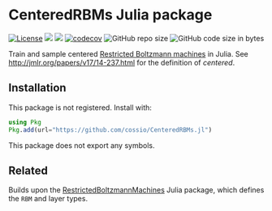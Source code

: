 # CenteredRBMs Julia package

[![License](https://img.shields.io/badge/license-MIT-green.svg)](https://github.com/cossio/CenteredRBMs.jl/blob/master/LICENSE.md)
[![](https://img.shields.io/badge/docs-dev-blue.svg)](https://cossio.github.io/CenteredRBMs.jl/dev)
![](https://github.com/cossio/CenteredRBMs.jl/workflows/CI/badge.svg)
[![codecov](https://codecov.io/gh/cossio/CenteredRBMs.jl/branch/master/graph/badge.svg?token=90I3AJIZIG)](https://codecov.io/gh/cossio/CenteredRBMs.jl)
![GitHub repo size](https://img.shields.io/github/repo-size/cossio/CenteredRBMs.jl)
![GitHub code size in bytes](https://img.shields.io/github/languages/code-size/cossio/CenteredRBMs.jl)

Train and sample centered [Restricted Boltzmann machines](https://en.wikipedia.org/wiki/Restricted_Boltzmann_machine) in Julia.
See <http://jmlr.org/papers/v17/14-237.html> for the definition of *centered*.

## Installation

This package is not registered.
Install with:

```julia
using Pkg
Pkg.add(url="https://github.com/cossio/CenteredRBMs.jl")
```

This package does not export any symbols.

## Related

Builds upon the [RestrictedBoltzmannMachines](https://github.com/cossio/RestrictedBoltzmannMachines.jl) Julia package, which defines the `RBM` and layer types.
